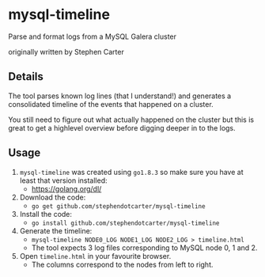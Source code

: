 # mysql-timeline
Parse and format logs from a MySQL Galera cluster

originally written by Stephen Carter

Details
-
The tool parses known log lines (that I understand!) and generates a consolidated timeline of the events that happened on a cluster.

You still need to figure out what actually happened on the cluster but this is great to get a highlevel overview before digging deeper in to the logs.

Usage
-
1. `mysql-timeline` was created using `go1.8.3` so make sure you have at least that version installed:
   - https://golang.org/dl/
1. Download the code:
   - `go get github.com/stephendotcarter/mysql-timeline`
1. Install the code:
   - `go install github.com/stephendotcarter/mysql-timeline`
1. Generate the timeline:
   - `mysql-timeline NODE0_LOG NODE1_LOG NODE2_LOG > timeline.html`
   - The tool expects 3 log files corresponding to MySQL node 0, 1 and 2.
1. Open `timeline.html` in your favourite browser.
   - The columns correspond to the nodes from left to right.
